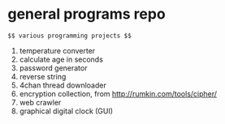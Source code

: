 # general programs repo

	$$ various programming projects $$ 

01. temperature converter
02. calculate age in seconds
03. password generator
04. reverse string
05. 4chan thread downloader
06. encryption collection, from http://rumkin.com/tools/cipher/
07. web crawler
08. graphical digital clock (GUI)
